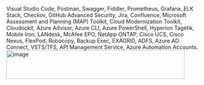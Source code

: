 Visual Studio Code, Postman, Swagger, Fiddler, Prometheus, Grafana, ELK Stack, Checkov, GitHub Advanced Security, Jira, Confluence, Microsoft Assessment and Planning (MAP) Toolkit, Cloud Modernization Toolkit, Cloudockit, Azure Advisor, Azure CLI, Azure PowerShell, Hyperion Tagetik, Mobile Iron, LANdesk, McAfee EPO, NetApp ONTAP, Cisco UCS, Cisco Nexus, FlexPod, Robocopy, Backup Exec, EXAGRID, ADFS, Azure AD Connect, VSTS/TFS, API Management Service, Azure Automation Accounts.<img width="468" height="76" alt="image" src="https://github.com/user-attachments/assets/35b02ab7-9289-48b7-a914-56bbf7d3a1fb" />

